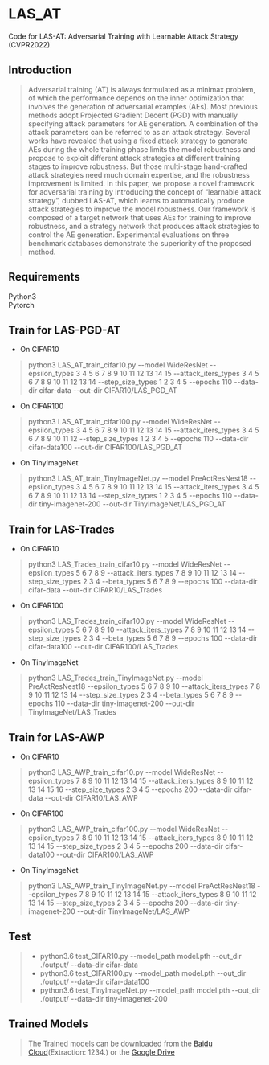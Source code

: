 # LAS_AT
Code for LAS-AT: Adversarial Training with Learnable Attack Strategy (CVPR2022)

## Introduction
>Adversarial training (AT) is always formulated as a minimax problem, of which the performance depends on the inner optimization that involves the generation of adversarial examples (AEs). Most previous methods adopt Projected Gradient Decent (PGD) with manually specifying attack parameters for AE generation. A combination of the attack parameters can be referred to as an attack strategy. Several works have revealed that using a fixed attack strategy to generate AEs during the whole training phase limits the model robustness and propose to exploit different attack strategies at different training stages to improve robustness. But those multi-stage hand-crafted attack strategies need much domain expertise, and the robustness improvement is limited. In this paper, we propose a novel framework for adversarial training by introducing the concept of “learnable attack strategy”, dubbed LAS-AT, which learns to automatically produce attack strategies to improve the model robustness. Our framework is composed of a target network that uses AEs for training to improve robustness, and a strategy network that produces attack strategies to control the AE generation. Experimental evaluations on three benchmark databases demonstrate the superiority of the proposed method.
## Requirements
Python3 </br>
Pytorch </br>

## Train for LAS-PGD-AT
* On CIFAR10
> python3 LAS_AT_train_cifar10.py --model WideResNet --epsilon_types 3 4 5 6 7 8 9 10 11 12 13 14 15 --attack_iters_types 3 4 5 6 7 8 9 10 11 12 13 14 --step_size_types  1 2 3 4 5  --epochs 110  --data-dir cifar-data  --out-dir CIFAR10/LAS_PGD_AT 
* On CIFAR100
> python3 LAS_AT_train_cifar100.py --model WideResNet --epsilon_types 3 4 5 6 7 8 9 10 11 12 13 14 15 --attack_iters_types 3 4 5 6 7 8 9 10 11 12 --step_size_types  1 2 3 4 5  --epochs 110  --data-dir cifar-data100  --out-dir CIFAR100/LAS_PGD_AT
* On TinyImageNet
> python3 LAS_AT_train_TinyImageNet.py --model PreActResNest18 --epsilon_types 3 4 5 6 7 8 9 10 11 12 13 14 15 --attack_iters_types 3 4 5 6 7 8 9 10 11 12 13 14 --step_size_types  1 2 3 4 5  --epochs 110  --data-dir tiny-imagenet-200  --out-dir TinyImageNet/LAS_PGD_AT

## Train for LAS-Trades
* On CIFAR10
> python3 LAS_Trades_train_cifar10.py --model WideResNet --epsilon_types  5 6 7 8 9  --attack_iters_types  7 8 9 10 11 12 13 14 --step_size_types  2 3 4 --beta_types 5 6 7 8 9  --epochs 100  --data-dir cifar-data  --out-dir CIFAR10/LAS_Trades 
* On CIFAR100
> python3 LAS_Trades_train_cifar100.py --model WideResNet --epsilon_types 5 6 7 8 9 10 --attack_iters_types 7 8 9 10 11 12 13 14 --step_size_types  2 3 4  --beta_types 5 6 7 8 9  --epochs 100 --data-dir cifar-data100  --out-dir CIFAR100/LAS_Trades
* On TinyImageNet
> python3 LAS_Trades_train_TinyImageNet.py --model PreActResNest18 --epsilon_types 5 6 7 8 9 10 --attack_iters_types 7 8 9 10 11 12 13 14 --step_size_types  2 3 4 --beta_types 5 6 7 8 9  --epochs 110  --data-dir tiny-imagenet-200  --out-dir TinyImageNet/LAS_Trades

## Train for LAS-AWP
* On CIFAR10
> python3 LAS_AWP_train_cifar10.py --model WideResNet --epsilon_types 7 8 9 10 11 12 13 14 15 --attack_iters_types 8 9 10 11 12 13 14 15 16 --step_size_types 2 3 4 5  --epochs 200  --data-dir cifar-data  --out-dir CIFAR10/LAS_AWP 
* On CIFAR100
> python3 LAS_AWP_train_cifar100.py --model WideResNet --epsilon_types 7 8 9 10 11 12 13 14 15 --attack_iters_types 8 9 10 11 12 13 14 15 --step_size_types  2 3 4 5  --epochs 200  --data-dir cifar-data100  --out-dir CIFAR100/LAS_AWP
* On TinyImageNet
> python3 LAS_AWP_train_TinyImageNet.py --model PreActResNest18 --epsilon_types 7 8 9 10 11 12 13 14 15 --attack_iters_types 8 9 10 11 12 13 14 15 --step_size_types 2 3 4 5  --epochs 200  --data-dir tiny-imagenet-200  --out-dir TinyImageNet/LAS_AWP




## Test
> + python3.6 test_CIFAR10.py --model_path model.pth --out_dir ./output/ --data-dir cifar-data </br>
> + python3.6 test_CIFAR100.py --model_path model.pth --out_dir ./output/ --data-dir cifar-data100 </br>
> + python3.6 test_TinyImageNet.py --model_path model.pth --out_dir ./output/ --data-dir tiny-imagenet-200
## Trained Models
> The Trained models can be downloaded from the [Baidu Cloud](https://pan.baidu.com/s/1fmnO9jZw5Fcwy5B28bvRSw)(Extraction: 1234.) or the [Google Drive](https://drive.google.com/drive/folders/13ZZGAIzXuvfCvjMGD69Qude3p3gE0r7b?usp=sharing)
